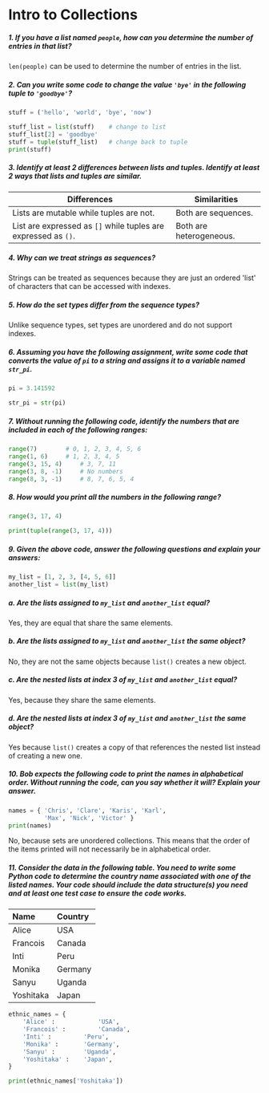 # Intro to Collections

##### *1. If you have a list named `people`, how can you determine the number of entries in that list?*

`len(people)` can be used to determine the number of entries in the list.

##### *2. Can you write some code to change the value `'bye'` in the following tuple to `'goodbye'`?*

```python
stuff = ('hello', 'world', 'bye', 'now')

stuff_list = list(stuff)    # change to list
stuff_list[2] = 'goodbye'
stuff = tuple(stuff_list)   # change back to tuple
print(stuff)
```

##### *3. Identify at least 2 differences between lists and tuples. Identify at least 2 ways that lists and tuples are similar.*

| **Differences**                                              | **Similarities**        |
| ------------------------------------------------------------ | ----------------------- |
| Lists are mutable while tuples are not.                      | Both are sequences.     |
| List are expressed as `[]` while tuples are expressed as `()`. | Both are heterogeneous. |

##### *4. Why can we treat strings as sequences?*

Strings can be treated as sequences because they are just an ordered 'list' of characters that can be accessed with indexes.

##### *5. How do the set types differ from the sequence types?*

Unlike sequence types, set types are unordered and do not support indexes.

##### *6. Assuming you have the following assignment, write some code that converts the value of `pi` to a string and assigns it to a variable named `str_pi`.*

```python
pi = 3.141592

str_pi = str(pi)
```

##### *7. Without running the following code, identify the numbers that are included in each of the following ranges:*

```python
range(7)		# 0, 1, 2, 3, 4, 5, 6
range(1, 6)		# 1, 2, 3, 4, 5
range(3, 15, 4)		# 3, 7, 11
range(3, 8, -1)		# No numbers
range(8, 3, -1)		# 8, 7, 6, 5, 4
```

##### *8. How would you print all the numbers in the following range?*

```python
range(3, 17, 4)

print(tuple(range(3, 17, 4)))
```

##### *9. Given the above code, answer the following questions and explain your answers:*

```python
my_list = [1, 2, 3, [4, 5, 6]]
another_list = list(my_list)
```

##### *a. Are the lists assigned to `my_list` and `another_list` equal*?

Yes, they are equal that share the same elements.

##### *b. Are the lists assigned to `my_list` and `another_list` the same object?*

No, they are not the same objects because `list()` creates a new object.

##### *c. Are the nested lists at index 3 of `my_list` and `another_list` equal?* 

Yes, because they share the same elements.

##### *d. Are the nested lists at index 3 of `my_list` and `another_list` the same object?*

Yes because `list()` creates a copy of that references the nested list instead of creating a new one.

##### *10. Bob expects the following code to print the names in alphabetical order. Without running the code, can you say whether it will? Explain your  answer.*

```python
names = { 'Chris', 'Clare', 'Karis', 'Karl',
          'Max', 'Nick', 'Victor' }
print(names)
```

No, because sets are unordered collections. This means that the order of the items printed will not necessarily be in alphabetical order.

##### *11. Consider the data in the following table. You need to write some Python code to determine the country name  associated with one of the listed names. Your code should include the  data structure(s) you need and at least one test case to ensure the code works.*

| Name      | Country |
| :-------- | :------ |
| Alice     | USA     |
| Francois  | Canada  |
| Inti      | Peru    |
| Monika    | Germany |
| Sanyu     | Uganda  |
| Yoshitaka | Japan   |

```python
ethnic_names = {
    'Alice' :            'USA',
    'Francois' :         'Canada',
    'Inti' :		 'Peru',
    'Monika' :		 'Germany',
    'Sanyu' :		 'Uganda',
    'Yoshitaka' :	 'Japan',
}

print(ethnic_names['Yoshitaka'])
```

